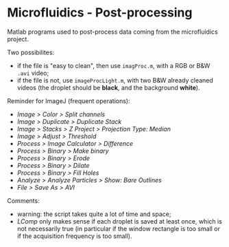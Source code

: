 # Microfluidics - Post-processing
Matlab programs used to post-process data coming from the microfluidics project.

Two possibilites:
- if the file is "easy to clean", then use `imagProc.m`, with a RGB or B&W `.avi` video;
- if the file is not, use `imageProcLight.m`, with two B&W already cleaned videos (the droplet should be **black**, and the background **white**).

Reminder for ImageJ (frequent operations):
* *Image > Color > Split channels*
* *Image > Duplicate > Duplicate Stack*
* *Image > Stacks > Z Project > Projection Type: Median*
* *Image > Adjust > Threshold*
* *Process > Image Calculator > Difference*
* *Process > Binary > Make binary*
* *Process > Binary > Erode*
* *Process > Binary > Dilate*
* *Process > Binary > Fill Holes*
* *Analyze > Analyze Particles > Show: Bare Outlines*
* *File > Save As > AVI*

Comments:
- warning: the script takes quite a lot of time and space;
- *LComp* only makes sense if each droplet is saved at least once, which is not necessarily true (in particular if the window rectangle is too small or if the acquisition frequency is too small).